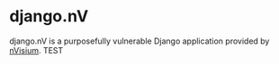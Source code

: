 django.nV
=========

django.nV is a purposefully vulnerable Django application provided by [nVisium](https://www.nvisium.com/).
TEST

